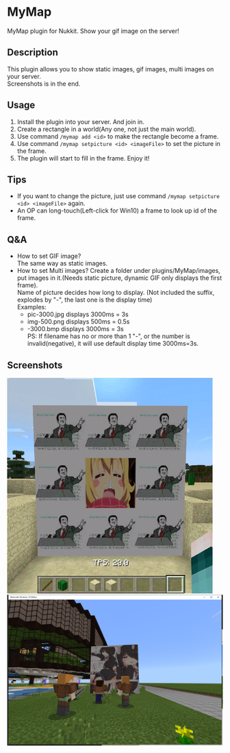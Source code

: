 # MyMap

MyMap plugin for Nukkit. Show your gif image on the server!

## Description

This plugin allows you to show static images, gif images, multi images
on your server.  
Screenshots is in the end.

## Usage

1. Install the plugin into your server. And join in.
2. Create a rectangle in a world(Any one, not just the main world).
3. Use command `/mymap add <id>` to make the rectangle become a frame.
4. Use command `/mymap setpicture <id> <imageFile>` to set the picture
   in the frame.
5. The plugin will start to fill in the frame. Enjoy it!

## Tips

- If you want to change the picture, just use command `/mymap
   setpicture <id> <imageFile>` again.
- An OP can long-touch(Left-click for Win10) a frame to look up id of the frame.

## Q&A

- How to set GIF image?  
  The same way as static images.
- How to set Multi images?
  Create a folder under plugins/MyMap/images, put images in it.(Needs static picture, dynamic GIF only displays the first frame).  
  Name of picture decides how long to display. (Not included the suffix, explodes by "-", the last one is the display time)  
  Examples:
  - pic-3000.jpg  displays 3000ms = 3s
  - img-500.png  displays 500ms = 0.5s
  - -3000.bmp  displays 3000ms = 3s  
  PS: If filename has no or more than 1 "-", or the number is invalid(negative), it will use default display time 3000ms=3s.

## Screenshots

![](images/MyMap-GIF.gif)  
![](images/MyMap-STATIC.jpg)